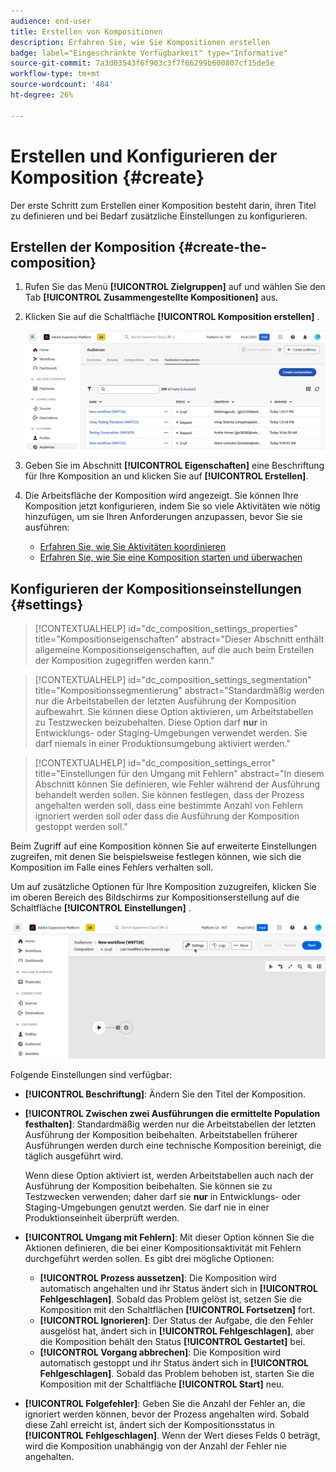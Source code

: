 ```yaml
---
audience: end-user
title: Erstellen von Kompositionen
description: Erfahren Sie, wie Sie Kompositionen erstellen
badge: label="Eingeschränkte Verfügbarkeit" type="Informative"
source-git-commit: 7a3d03543f6f903c3f7f66299b600807cf15de5e
workflow-type: tm+mt
source-wordcount: '484'
ht-degree: 26%

---
```



# Erstellen und Konfigurieren der Komposition {#create}

Der erste Schritt zum Erstellen einer Komposition besteht darin, ihren Titel zu definieren und bei Bedarf zusätzliche Einstellungen zu konfigurieren.

## Erstellen der Komposition {#create-the-composition}

1. Rufen Sie das Menü **[!UICONTROL Zielgruppen]** auf und wählen Sie den Tab **[!UICONTROL Zusammengestellte Kompositionen]** aus.

1. Klicken Sie auf die Schaltfläche **[!UICONTROL Komposition erstellen]** .

   ![](assets/composition-create.png)

1. Geben Sie im Abschnitt **[!UICONTROL Eigenschaften]** eine Beschriftung für Ihre Komposition an und klicken Sie auf **[!UICONTROL Erstellen]**.

1. Die Arbeitsfläche der Komposition wird angezeigt. Sie können Ihre Komposition jetzt konfigurieren, indem Sie so viele Aktivitäten wie nötig hinzufügen, um sie Ihren Anforderungen anzupassen, bevor Sie sie ausführen:

   * [Erfahren Sie, wie Sie Aktivitäten koordinieren](#action-activities)
   * [Erfahren Sie, wie Sie eine Komposition starten und überwachen](#save)

## Konfigurieren der Kompositionseinstellungen {#settings}

>[!CONTEXTUALHELP]
>id="dc_composition_settings_properties"
>title="Kompositionseigenschaften"
>abstract="Dieser Abschnitt enthält allgemeine Kompositionseigenschaften, auf die auch beim Erstellen der Komposition zugegriffen werden kann."

>[!CONTEXTUALHELP]
>id="dc_composition_settings_segmentation"
>title="Kompositionssegmentierung"
>abstract="Standardmäßig werden nur die Arbeitstabellen der letzten Ausführung der Komposition aufbewahrt. Sie können diese Option aktivieren, um Arbeitstabellen zu Testzwecken beizubehalten. Diese Option darf **nur** in Entwicklungs- oder Staging-Umgebungen verwendet werden. Sie darf niemals in einer Produktionsumgebung aktiviert werden."

>[!CONTEXTUALHELP]
>id="dc_composition_settings_error"
>title="Einstellungen für den Umgang mit Fehlern"
>abstract="In diesem Abschnitt können Sie definieren, wie Fehler während der Ausführung behandelt werden sollen. Sie können festlegen, dass der Prozess angehalten werden soll, dass eine bestimmte Anzahl von Fehlern ignoriert werden soll oder dass die Ausführung der Komposition gestoppt werden soll."

Beim Zugriff auf eine Komposition können Sie auf erweiterte Einstellungen zugreifen, mit denen Sie beispielsweise festlegen können, wie sich die Komposition im Falle eines Fehlers verhalten soll.

Um auf zusätzliche Optionen für Ihre Komposition zuzugreifen, klicken Sie im oberen Bereich des Bildschirms zur Kompositionserstellung auf die Schaltfläche **[!UICONTROL Einstellungen]** .

![](assets/composition-create-settings.png)

Folgende Einstellungen sind verfügbar:

* **[!UICONTROL Beschriftung]**: Ändern Sie den Titel der Komposition.

* **[!UICONTROL Zwischen zwei Ausführungen die ermittelte Population festhalten]**: Standardmäßig werden nur die Arbeitstabellen der letzten Ausführung der Komposition beibehalten. Arbeitstabellen früherer Ausführungen werden durch eine technische Komposition bereinigt, die täglich ausgeführt wird.

  Wenn diese Option aktiviert ist, werden Arbeitstabellen auch nach der Ausführung der Komposition beibehalten. Sie können sie zu Testzwecken verwenden; daher darf sie **nur** in Entwicklungs- oder Staging-Umgebungen genutzt werden. Sie darf nie in einer Produktionseinheit überprüft werden.

* **[!UICONTROL Umgang mit Fehlern]**: Mit dieser Option können Sie die Aktionen definieren, die bei einer Kompositionsaktivität mit Fehlern durchgeführt werden sollen. Es gibt drei mögliche Optionen:

   * **[!UICONTROL Prozess aussetzen]**: Die Komposition wird automatisch angehalten und ihr Status ändert sich in **[!UICONTROL Fehlgeschlagen]**. Sobald das Problem gelöst ist, setzen Sie die Komposition mit den Schaltflächen **[!UICONTROL Fortsetzen]** fort.
   * **[!UICONTROL Ignorieren]**: Der Status der Aufgabe, die den Fehler ausgelöst hat, ändert sich in **[!UICONTROL Fehlgeschlagen]**, aber die Komposition behält den Status **[!UICONTROL Gestartet]** bei.
   * **[!UICONTROL Vorgang abbrechen]**: Die Komposition wird automatisch gestoppt und ihr Status ändert sich in **[!UICONTROL Fehlgeschlagen]**. Sobald das Problem behoben ist, starten Sie die Komposition mit der Schaltfläche **[!UICONTROL Start]** neu.

* **[!UICONTROL Folgefehler]**: Geben Sie die Anzahl der Fehler an, die ignoriert werden können, bevor der Prozess angehalten wird. Sobald diese Zahl erreicht ist, ändert sich der Kompositionsstatus in **[!UICONTROL Fehlgeschlagen]**. Wenn der Wert dieses Felds 0 beträgt, wird die Komposition unabhängig von der Anzahl der Fehler nie angehalten.
